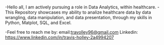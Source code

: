 -Hello all, I am actively pursuing a role in Data Analytics, within healthcare.
-This Repository showcases my ability to analize healthcare data by data wrangling, data manipulation, and data presentation, through my skills in Python, Matplot, SQL, and Excel. 

-Feel free to reach me by:
email:travolley96@gmail.com
      Linkedin: https://www.linkedin.com/in/travis-holley-2a4994207

<!--
**travolleyy/travolleyy** is a ✨ _special_ ✨ repository because its `README.md` (this file) appears on your GitHub profile.

Here are some ideas to get you started:

- 🔭 I’m currently working on ...
- 🌱 I’m currently learning ...
- 👯 I’m looking to collaborate on ...
- 🤔 I’m looking for help with ...
- 💬 Ask me about ...
- 📫 How to reach me: ...
- 😄 Pronouns: ...
- ⚡ Fun fact: ...
-->
